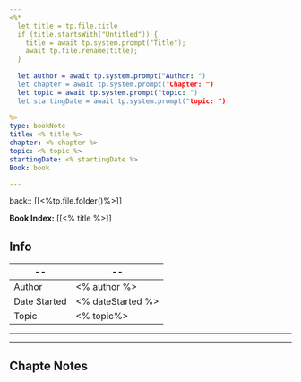 ```yaml
---
<%*
  let title = tp.file.title
  if (title.startsWith("Untitled")) {
    title = await tp.system.prompt("Title");
    await tp.file.rename(title);
  } 
  
  let author = await tp.system.prompt("Author: ")
  let chapter = await tp.system.prompt("Chapter: ")
  let topic = await tp.system.prompt("topic: ")
  let startingDate = await tp.system.prompt("topic: ")
  
%>
type: bookNote
title: <% title %>
chapter: <% chapter %>
topic: <% topic %>
startingDate: <% startingDate %>
Book: book

---
```

back:: [[<%tp.file.folder()%>]]

**Book Index:** [[<% title %>]]


## Info  

|  --  | --  |  
| --------- | ------ |  
| Author | <% author %> |  
| Date Started | <% dateStarted %> |  
| Topic | <% topic%> |  

---
---




## Chapte Notes


